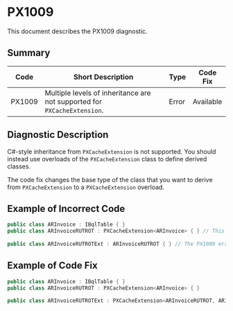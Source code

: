 # PX1009
This document describes the PX1009 diagnostic.

## Summary

| Code   | Short Description                                                        | Type  | Code Fix  | 
| ------ | ------------------------------------------------------------------------ | ----- | --------- | 
| PX1009 | Multiple levels of inheritance are not supported for `PXCacheExtension`. | Error | Available | 

## Diagnostic Description
C#-style inheritance from `PXCacheExtension` is not supported. You should instead use overloads of the `PXCacheExtension` class to define derived classes.

The code fix changes the base type of the class that you want to derive from `PXCacheExtension` to a `PXCacheExtension` overload.

## Example of Incorrect Code

```C#
public class ARInvoice : IBqlTable { }
public class ARInvoiceRUTROT : PXCacheExtension<ARInvoice> { } // This line works as expected.
   
public class ARInvoiceRUTROTExt : ARInvoiceRUTROT { } // The PX1009 error is displayed for this line. 
```

## Example of Code Fix

```C#
public class ARInvoice : IBqlTable { }
public class ARInvoiceRUTROT : PXCacheExtension<ARInvoice> { }
   
public class ARInvoiceRUTROTExt : PXCacheExtension<ARInvoiceRUTROT, ARInvoice> { }
```
